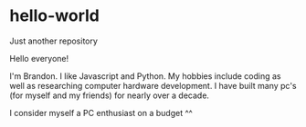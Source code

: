 # hello-world
Just another repository

Hello everyone!

I'm Brandon. I like Javascript and Python. My hobbies include coding as well as researching
computer hardware development. I have built many pc's (for myself and my friends) for nearly over a decade.

I consider myself a PC enthusiast on a budget ^^ 
